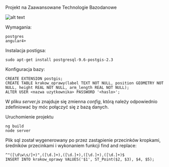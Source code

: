 Projekt na Zaawansowane Technologie Bazodanowe

![alt text](https://i.imgur.com/lxWH0lr.png)

Wymagania:
```
postgres
angular4+
```

Instalacja postigsa:
```
sudo apt-get install postgresql-9.6-postgis-2.3
```

Konfiguracja bazy:
```
CREATE EXTENSION postgis;
CREATE TABLE krakow_oprawy(label TEXT NOT NULL, position GEOMETRY NOT NULL, height REAL NOT NULL, arm_length REAL NOT NULL);
ALTER USER <nazwa uzytkownika> PASSWORD '<haslo>';
```

W pliku *server.js* znajduje się zmienna *config*, którą należy odpowiednio zdefiniować by móc połączyć się z bazą danych.

Uruchomienie projektu
```
ng build
node server
```

Plik sql został wygenerowany po przez zastąpienie przecinków kropkami, średników przecinkami i wykonaniem funkcji find and replace:
```
^"([\d\w\s/]+)",([\d.]+),([\d.]+),([\d.]+),([\d.]+)$
INSERT INTO krakow_oprawy VALUES('$1', ST_Point($2, $3), $4, $5);
```
